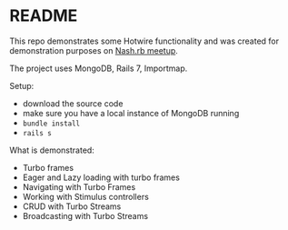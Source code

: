 # README

This repo demonstrates some Hotwire functionality and was created for demonstration purposes on [Nash.rb meetup](https://www.meetup.com/nashrb/events/284984834/).

The project uses MongoDB, Rails 7, Importmap.

Setup:
* download the source code
* make sure you have a local instance of MongoDB running
* `bundle install`
* `rails s`

What is demonstrated:
* Turbo frames
* Eager and Lazy loading with turbo frames
* Navigating with Turbo Frames
* Working with Stimulus controllers
* CRUD with Turbo Streams
* Broadcasting with Turbo Streams

